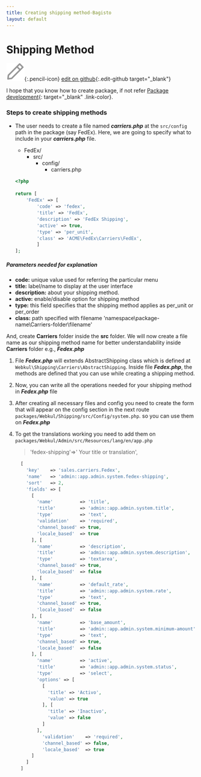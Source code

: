 ```yaml
---
title: Creating shipping method-Bagisto
layout: default
---
```


# Shipping Method

![](assets/images/icons/Icon-Pencil-Large.svg){:.pencil-icon}
[edit on github](https://github.com/bagisto/bagisto-docs/blob/master/create_shipping_method.md){:.edit-github target="\_blank"}

I hope that you know how to create package, if not refer [Package development](create_package.md){: target="\_blank" .link-color}.

### Steps to create shipping methods

- The user needs to create a file named **_carriers.php_** at the `src/config` path in the package (say FedEx). Here, we are going to specify what to include in your **_carriers.php_** file.

  - FedEx/
    - src/
      - config/
        - carriers.php


  ```php
  <?php

  return [
      'FedEx' => [
          'code' => 'fedex',
          'title' => 'FedEx',
          'description' => 'FedEx Shipping',
          'active' => true,
          'type' => 'per_unit',
          'class' => 'ACME\FedEx\Carriers\FedEx',
          ]
  ];
  ```

##### Parameters needed for explanation

- <b>code:</b> unique value used for referring the particular menu
- <b>title:</b> label/name to display at the user interface
- <b>description:</b> about your shipping method.
- <b>active:</b> enable/disable option for shipping method
- <b>type:</b> this field specifies that the shipping method applies as per_unit or
   per_order
- <b>class:</b> path specified with filename 'namespace\package-name\Carriers-folder\filename'

And, create **Carriers** folder inside the **src** folder. We will now create a file name as our shipping method name for better understandability inside **Carriers** folder e.g., **_Fedex.php_**

1. File **_Fedex.php_** will extends AbstractShipping class which is defined at `Webkul\Shipping\Carriers\AbstractShipping`. Inside file **_Fedex.php_**, the methods are defined that you can use while creating a shipping method.

2. Now, you can write all the operations needed for your shipping method in **_Fedex.php_** file

3. After creating all necessary files and config you need to create the form that will appear on the config section in the next route `packages/Webkul/Shipping/src/Config/system.php`. so you can use them on **_Fedex.php_**

4. To get the translations working you need to add them on `packages/Webkul/Admin/src/Resources/lang/en/app.php`
   > 'fedex-shipping'=>' Your title or translation',

      ```php
        [
          'key'    => 'sales.carriers.Fedex',
          'name'   => 'admin::app.admin.system.fedex-shipping',
          'sort'   => 2,
          'fields' => [
            [
              'name'          => 'title',
              'title'         => 'admin::app.admin.system.title',
              'type'          => 'text',
              'validation'    => 'required',
              'channel_based' => true,
              'locale_based'  => true
            ], [
              'name'          => 'description',
              'title'         => 'admin::app.admin.system.description',
              'type'          => 'textarea',
              'channel_based' => true,
              'locale_based'  => false
            ], [
              'name'          => 'default_rate',
              'title'         => 'admin::app.admin.system.rate',
              'type'          => 'text',
              'channel_based' => true,
              'locale_based'  => false
            ], [
              'name'          => 'base_amount',
              'title'         => 'admin::app.admin.system.minimum-amount',
              'type'          => 'text',
              'channel_based' => true,
              'locale_based'  => false
            ], [
              'name'          => 'active',
              'title'         => 'admin::app.admin.system.status',
              'type'          => 'select',
              'options' => [
                [
                  'title' => 'Activo',
                  'value' => true
                ], [
                  'title' => 'Inactivo',
                  'value' => false
                ]
              ],
                'validation'    => 'required',
                'channel_based' => false,
                'locale_based'  => true
            ]
          ]
        ]
      ```
